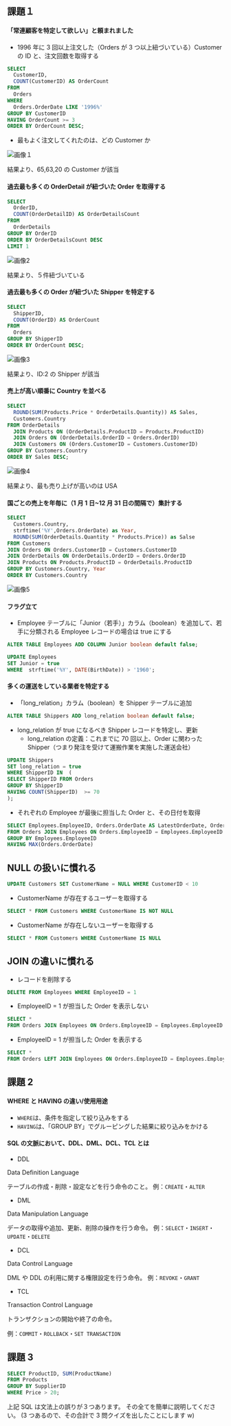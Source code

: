 ## 課題１

#### 「常連顧客を特定して欲しい」と頼まれました

- 1996 年に 3 回以上注文した（Orders が 3 つ以上紐づいている）Customer の ID と、注文回数を取得する

```sql
SELECT
  CustomerID,
  COUNT(CustomerID) AS OrderCount
FROM
  Orders
WHERE
  Orders.OrderDate LIKE '1996%'
GROUP BY CustomerID
HAVING OrderCount >= 3
ORDER BY OrderCount DESC;
```

- 最もよく注文してくれたのは、どの Customer か

![画像１](images/1.png)

結果より、65,63,20 の Customer が該当

#### 過去最も多くの OrderDetail が紐づいた Order を取得する

```sql
SELECT
  OrderID,
  COUNT(OrderDetailID) AS OrderDetailsCount
FROM
  OrderDetails
GROUP BY OrderID
ORDER BY OrderDetailsCount DESC
LIMIT 1
```

![画像2](images/2.png)

結果より、５件紐づいている

#### 過去最も多くの Order が紐づいた Shipper を特定する

```sql
SELECT
  ShipperID,
  COUNT(OrderID) AS OrderCount
FROM
  Orders
GROUP BY ShipperID
ORDER BY OrderCount DESC;

```

![画像3](images/3.png)

結果より、ID:2 の Shipper が該当

#### 売上が高い順番に Country を並べる

```sql
SELECT
  ROUND(SUM(Products.Price * OrderDetails.Quantity)) AS Sales,
  Customers.Country
FROM OrderDetails
  JOIN Products ON (OrderDetails.ProductID = Products.ProductID)
  JOIN Orders ON (OrderDetails.OrderID = Orders.OrderID)
  JOIN Customers ON (Orders.CustomerID = Customers.CustomerID)
GROUP BY Customers.Country
ORDER BY Sales DESC;
```

![画像4](images/4.png)

結果より、最も売り上げが高いのは USA

#### 国ごとの売上を年毎に（1 月 1 日~12 月 31 日の間隔で）集計する

```sql
SELECT
  Customers.Country,
  strftime('%Y',Orders.OrderDate) as Year,
  ROUND(SUM(OrderDetails.Quantity * Products.Price)) as Salse
FROM Customers
JOIN Orders ON Orders.CustomerID = Customers.CustomerID
JOIN OrderDetails ON OrderDetails.OrderID = Orders.OrderID
JOIN Products ON Products.ProductID = OrderDetails.ProductID
GROUP BY Customers.Country, Year
ORDER BY Customers.Country
```

![画像5](images/5.png)

#### フラグ立て

- Employee テーブルに「Junior（若手）」カラム（boolean）を追加して、若手に分類される Employee レコードの場合は true にする

```sql
ALTER TABLE Employees ADD COLUMN Junior boolean default false;

UPDATE Employees
SET Junior = true
WHERE  strftime('%Y', DATE(BirthDate)) > '1960';
```

#### 多くの運送をしている業者を特定する

- 「long_relation」カラム（boolean）を Shipper テーブルに追加

```sql
ALTER TABLE Shippers ADD long_relation boolean default false;
```

- long_relation が true になるべき Shipper レコードを特定し、更新
  - long_relation の定義：これまでに 70 回以上、Order に関わった Shipper（つまり発注を受けて運搬作業を実施した運送会社）

```sql
UPDATE Shippers
SET long_relation = true
WHERE ShipperID IN  (
SELECT ShipperID FROM Orders
GROUP BY ShipperID
HAVING COUNT(ShipperID)  >= 70
);
```

- それぞれの Employee が最後に担当した Order と、その日付を取得

```sql
SELECT Employees.EmployeeID, Orders.OrderDate AS LatestOrderDate, Orders.OrderID
FROM Orders JOIN Employees ON Orders.EmployeeID = Employees.EmployeeID
GROUP BY Employees.EmployeeID
HAVING MAX(Orders.OrderDate)
```

## NULL の扱いに慣れる

```sql
UPDATE Customers SET CustomerName = NULL WHERE CustomerID < 10
```

- CustomerName が存在するユーザーを取得する

```sql
SELECT * FROM Customers WHERE CustomerName IS NOT NULL
```

- CustomerName が存在しないユーザーを取得する

```sql
SELECT * FROM Customers WHERE CustomerName IS NULL
```

## JOIN の違いに慣れる

- レコードを削除する

```sql
DELETE FROM Employees WHERE EmployeeID = 1
```

- EmployeeID = 1 が担当した Order を表示しない

```sql
SELECT *
FROM Orders JOIN Employees ON Orders.EmployeeID = Employees.EmployeeID
```

- EmployeeID = 1 が担当した Order を表示する

```sql
SELECT *
FROM Orders LEFT JOIN Employees ON Orders.EmployeeID = Employees.EmployeeID
```

## 課題 2

#### WHERE と HAVING の違い/使用用途

- `WHERE`は、条件を指定して絞り込みをする
- `HAVING`は、「GROUP BY」でグルーピングした結果に絞り込みをかける

#### SQL の文脈において、DDL、DML、DCL、TCL とは

- DDL

Data Definition Language

テーブルの作成・削除・設定などを行う命令のこと。
例：`CREATE`・`ALTER`

- DML

Data Manipulation Language

データの取得や追加、更新、削除の操作を行う命令。
例：`SELECT`・`INSERT`・`UPDATE`・`DELETE`

- DCL

Data Control Language

DML や DDL の利用に関する権限設定を行う命令。
例：`REVOKE`・`GRANT`

- TCL

Transaction Control Language

トランザクションの開始や終了の命令。

例：`COMMIT`・`ROLLBACK`・`SET TRANSACTION`

## 課題 3

```sql
SELECT ProductID, SUM(ProductName)
FROM Products
GROUP BY SupplierID
WHERE Price > 20;
```

上記 SQL は文法上の誤りが３つあります。
その全てを簡単に説明してください。
(3 つあるので、その合計で 3 問クイズを出したことにします w)

